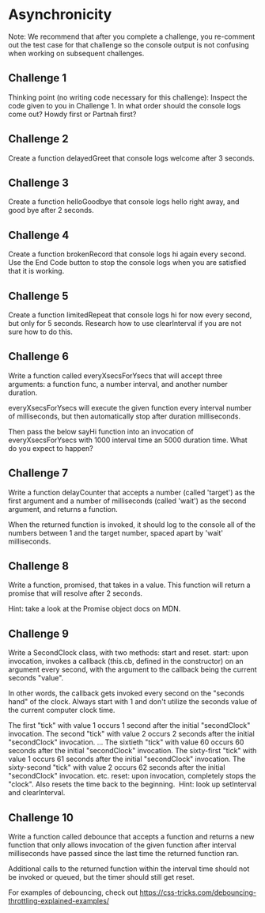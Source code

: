 # Asynchronicity
Note: We recommend that after you complete a challenge, you re-comment out the test case for that challenge so the console output is not confusing when working on subsequent challenges.

## Challenge 1
Thinking point (no writing code necessary for this challenge): Inspect the code given to you in Challenge 1. In what order should the console logs come out? Howdy first or Partnah first?

## Challenge 2
Create a function delayedGreet that console logs welcome after 3 seconds.

## Challenge 3
Create a function helloGoodbye that console logs hello right away, and good bye after 2 seconds.

## Challenge 4
Create a function brokenRecord that console logs hi again every second. Use the End Code button to stop the console logs when you are satisfied that it is working.

## Challenge 5
Create a function limitedRepeat that console logs hi for now every second, but only for 5 seconds. Research how to use clearInterval if you are not sure how to do this.


## Challenge 6
Write a function called everyXsecsForYsecs that will accept three arguments: a function func, a number interval, and another number duration.

everyXsecsForYsecs will execute the given function every interval number of milliseconds, but then automatically stop after duration milliseconds.

Then pass the below sayHi function into an invocation of everyXsecsForYsecs with 1000 interval time an 5000 duration time.
What do you expect to happen?

## Challenge 7
Write a function delayCounter that accepts a number (called 'target') as the first argument and a number of milliseconds (called 'wait') as the second argument, and returns a function.

When the returned function is invoked, it should log to the console all of the numbers between 1 and the target number, spaced apart by 'wait' milliseconds.

## Challenge 8
Write a function, promised, that takes in a value. This function will return a promise that will resolve after 2 seconds.

Hint: take a look at the Promise object docs on MDN.

## Challenge 9
Write a SecondClock class, with two methods: start and reset.​
start: upon invocation, invokes a callback (this.cb, defined in the constructor) on an argument every second, with the argument to the callback being the current seconds "value".

In other words, the callback gets invoked every second on the "seconds hand" of the clock. Always start with 1 and don't utilize the seconds value of the current computer clock time.

The first "tick" with value 1 occurs 1 second after the initial "secondClock" invocation.
The second "tick" with value 2 occurs 2 seconds after the initial "secondClock" invocation.
...
The sixtieth "tick" with value 60 occurs 60 seconds after the initial "secondClock" invocation.
The sixty-first "tick" with value 1 occurs 61 seconds after the initial "secondClock" invocation.
The sixty-second "tick" with value 2 occurs 62 seconds after the initial "secondClock" invocation.
etc.
reset: upon invocation, completely stops the "clock".
Also resets the time back to the beginning.
​
Hint: look up setInterval and clearInterval.

## Challenge 10
Write a function called debounce that accepts a function and returns a new function that only allows invocation of the given function after interval milliseconds have passed since the last time the returned function ran.

Additional calls to the returned function within the interval time should not be invoked or queued, but the timer should still get reset.

For examples of debouncing, check out https://css-tricks.com/debouncing-throttling-explained-examples/